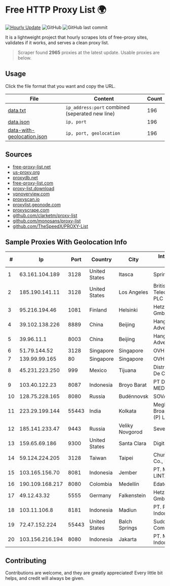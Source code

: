 
# Free HTTP Proxy List 🌍

[![Hourly Update](https://github.com/mertguvencli/http-proxy-list/actions/workflows/main.yml/badge.svg?branch=main)](https://github.com/mertguvencli/http-proxy-list/actions/workflows/main.yml)
![GitHub](https://img.shields.io/github/license/mertguvencli/http-proxy-list)
![GitHub last commit](https://img.shields.io/github/last-commit/mertguvencli/http-proxy-list)

It is a lightweight project that hourly scrapes lots of free-proxy sites, validates if it works, and serves a clean proxy list.


> Scraper found **2965** proxies at the latest update. Usable proxies are below.

## Usage

Click the file format that you want and copy the URL.


|File|Content|Count|
|----|-------|-----|
|[data.txt](https://raw.githubusercontent.com/mertguvencli/http-proxy-list/main/proxy-list/data.txt)|`ip_address:port` combined (seperated new line)|196|
|[data.json](https://raw.githubusercontent.com/mertguvencli/http-proxy-list/main/proxy-list/data.json)|`ip, port`|196|
|[data-with-geolocation.json](https://raw.githubusercontent.com/mertguvencli/http-proxy-list/main/proxy-list/data-with-geolocation.json)|`ip, port, geolocation`|196|

## Sources

* [free-proxy-list.net](https://free-proxy-list.net)
* [us-proxy.org](https://www.us-proxy.org)
* [proxydb.net](http://proxydb.net)
* [free-proxy-list.com](https://free-proxy-list.com/?page=&port=&type%5B%5D=http&type%5B%5D=https&up_time=0&search=Search)
* [proxy-list.download](https://www.proxy-list.download/HTTP)
* [vpnoverview.com](https://vpnoverview.com/privacy/anonymous-browsing/free-proxy-servers)
* [proxyscan.io](https://www.proxyscan.io)
* [proxylist.geonode.com](https://proxylist.geonode.com/api/proxy-list?limit=300&page=1&sort_by=lastChecked&sort_type=desc&protocols=http,https)
* [proxyscrape.com](https://api.proxyscrape.com/v2/?request=displayproxies&protocol=http&timeout=10000&country=all&ssl=all&anonymity=all)
* [github.com/clarketm/proxy-list](https://raw.githubusercontent.com/clarketm/proxy-list/master/proxy-list-raw.txt)
* [github.com/monosans/proxy-list](https://raw.githubusercontent.com/monosans/proxy-list/main/proxies/http.txt)
* [github.com/TheSpeedX/PROXY-List](https://raw.githubusercontent.com/TheSpeedX/PROXY-List/master/http.txt)


## Sample Proxies With Geolocation Info

|#|Ip|Port|Country|City|Internet Service Provider|
|-|--|----|-------|----|-------------------------|
|1|63.161.104.189|3128|United States|Itasca|Sprint|
|2|185.190.141.11|3128|United States|Los Angeles|British Telecommunications PLC|
|3|95.216.194.46|1081|Finland|Helsinki|Hetzner Online GmbH|
|4|39.102.138.226|8889|China|Beijing|Hangzhou Alibaba Advertising Co|
|5|39.96.11.1|8003|China|Beijing|Hangzhou Alibaba Advertising Co|
|6|51.79.144.52|3128|Singapore|Singapore|OVH SAS|
|7|139.99.99.165|80|Singapore|Singapore|OVH SAS|
|8|45.231.223.250|999|Mexico|Tijuana|Distrokom S De RL De CV|
|9|103.40.122.23|8087|Indonesia|Broyo Barat|PT DINAMIKA MEDIAKOM|
|10|128.75.228.165|8080|Russia|Budënnovsk|SOVAM-B2O|
|11|223.29.199.144|55443|India|Kolkata|Meghbela Cable & Broadband Services (P) Ltd|
|12|185.141.233.47|9443|Russia|Veliky Novgorod|Sever Telecom JSC|
|13|159.65.69.186|9300|United States|Santa Clara|DigitalOcean, LLC|
|14|59.124.224.205|3128|Taiwan|Taipei|Chunghwa Telecom Co., Ltd.|
|15|103.165.156.70|8081|Indonesia|Jember|PT. MEGA ARTHA LINTAS DATA|
|16|190.109.168.217|8080|Colombia|Medellín|Edatel S.a. E.S.P|
|17|49.12.43.32|5555|Germany|Falkenstein|Hetzner Online GmbH|
|18|103.11.106.8|8181|Indonesia|Madiun|PT. Pascal Indonesia|
|19|72.47.152.224|55443|United States|Balch Springs|Suddenlink Communications|
|20|103.156.216.194|8080|Indonesia|Jakarta|PT. Meiwa Mold Indonesia|



## Contributing

Contributions are welcome, and they are greatly appreciated! Every
little bit helps, and credit will always be given.

